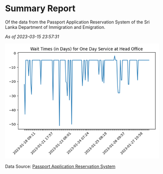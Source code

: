 # Summary Report

Of the data from the Passport Application Reservation System of the Sri Lanka Department of Immigration and Emigration.

*As of 2023-03-15 23:57:31*

![Wait Time Chart](summary.wait_time_chart.png)

Data Source: [Passport Application Reservation System](https://eservices.immigration.gov.lk:8443/appointment/pages/reservationApplication.xhtml)